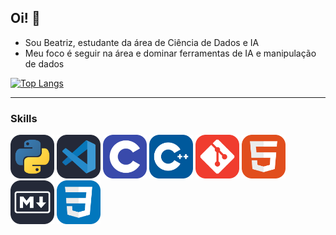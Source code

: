 ## Oi! 👋
  - Sou Beatriz, estudante da área de Ciência de Dados e IA
  - Meu foco é seguir na área e dominar ferramentas de IA e manipulação de dados


[![Top Langs](https://github-readme-stats.vercel.app/api/top-langs/?username=biabcaval&hide_progress=false)](https://github.com/anuraghazra/github-readme-stats)

_____

### Skills
<img src="https://github.com/tandpfun/skill-icons/blob/main/icons/Python-Dark.svg" alt="Python" width="70" > <img src="https://github.com/tandpfun/skill-icons/blob/main/icons/VSCode-Dark.svg" alt="Vscode" width="70" > <img src="https://github.com/tandpfun/skill-icons/raw/main/icons/C.svg" alt="C" width="70" > <img src="https://github.com/tandpfun/skill-icons/raw/main/icons/CPP.svg" alt="C++" width="70" > <img src="https://github.com/tandpfun/skill-icons/raw/main/icons/Git.svg" alt="Git" width="70" > <img src="https://github.com/tandpfun/skill-icons/raw/main/icons/HTML.svg" alt="Html" width="70" > <img src="https://github.com/tandpfun/skill-icons/raw/main/icons/Markdown-Dark.svg" alt="Markdown" width="70" > <img src="https://github.com/tandpfun/skill-icons/raw/main/icons/CSS.svg" alt="Css" width="70" >
